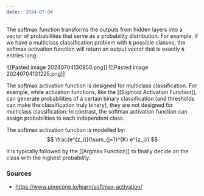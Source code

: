 ```yaml
---
date: '2024-07-04'
---
```


The softmax function transforms the outputs from hidden layers into a vector of probabilities that serve as a probability distribution. For example, if we have a multiclass classification problem with ``N`` possible classes, the softmax activation function will return an output vector that is exactly ``N`` entries long.

![[Pasted image 20240704130950.png]]
![[Pasted image 20240704131225.png]]

The softmax activation function is designed for multiclass classification. For example, while activation functions, like the [[Sigmoid Activation Function]], can generate probabilities of a certain binary classification (and thresholds can make the classification truly binary), they are not designed for multiclass classification. In contrast, the softmax activation function can assign probabilities to each independent class. 

The softmax activation function is modelled by:
$$
\frac{e^{z_i}}{\sum_{j=1}^{K} e^{z_j}}
$$

It is typically followed by the [[Argmax Function]] to finally decide on the class with the highest probability.

### Sources
- https://www.pinecone.io/learn/softmax-activation/